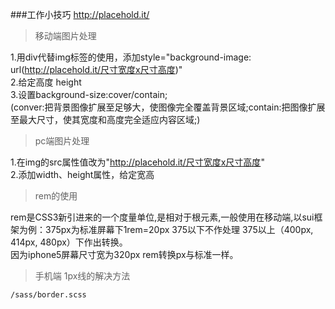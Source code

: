 ###工作小技巧
  http://placehold.it/ 
>移动端图片处理 


1.用div代替img标签的使用，添加style="background-image: url(http://placehold.it/尺寸宽度x尺寸高度)"  
2.给定高度 height  
3.设置background-size:cover/contain;  
(conver:把背景图像扩展至足够大，使图像完全覆盖背景区域;contain:把图像扩展至最大尺寸，使其宽度和高度完全适应内容区域;)  
  
>pc端图片处理  


1.在img的src属性值改为"http://placehold.it/尺寸宽度x尺寸高度"  
2.添加width、height属性，给定宽高  
  
  
>rem的使用  
  
  
rem是CSS3新引进来的一个度量单位,是相对于根元素<html>,一般使用在移动端,以sui框架为例：375px为标准屏幕下1rem=20px 375以下不作处理 375以上（400px, 414px, 480px）下作出转换。  
因为iphone5屏幕尺寸宽为320px rem转换px与标准一样。


>手机端 1px线的解决方法

    /sass/border.scss

